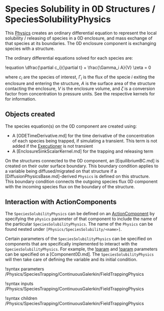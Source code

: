# Species Solubility in 0D Structures / SpeciesSolubilityPhysics

This [Physics](syntax/Physics/index.md) creates an ordinary differential equation to represent the local solubility / releasing of species
in a 0D enclosure, and mass exchange of that species at its boundaries. The 0D enclosure component is exchanging species with
a structure.

The ordinary differential equations solved for each species are:

!equation
\dfrac{\partial c_i}{\partial t} + \frac{\Gamma_i A}{V} \zeta = 0

where $c_i$ are the species of interest, $\Gamma_i$ is the flux of the specie $i$ exiting the enclosure and entering the
structure, $A$ is the surface area of the structure contacting the enclosure,
$V$ is the enclosure volume, and $\zeta$ is a conversion factor from
concentration to pressure units.
See the respective kernels for for information.

## Objects created

The species equation(s) on the 0D component are created using:

- A [ODETimeDerivative.md] for the time derivative of the concentration of each species being trapped, if simulating a transient. This term is not added if the [Executioner](syntax/Executioner/index.md) is not transient
- A [EnclosureSinkScalarKernel.md] for the trapping and releasing term

On the structures connected to the 0D component, an [EquilibriumBC.md] is created on their outer surface boundary.
This boundary condition applies to a variable being diffused/migrated on that structure if a [DiffusionPhysicsBase.md]-derived
`Physics` is defined on this structure.
This boundary condition connects the outgoing species flux 0D component with the incoming species flux on the boundary of the structure.

## Interaction with ActionComponents

The `SpeciesSolubilityPhysics` can be defined on an [ActionComponent](syntax/ActionComponent/index.md) by specifying the `physics` parameter of that component to include the name of the particular `SpeciesSolubilityPhysics`. The name of the `Physics` can be found nested under `[Physics/SpeciesSolubility/<name>]`.

Certain parameters of the `SpeciesSolubilityPhysics` can be specified on components that are specifically implemented to interact with the
`SpeciesSolubilityPhysics`. For example, the [!param](/ActionComponents/Component0D/species) and
[!param](/ActionComponents/Component0D/species_initial_concentrations) parameters can be specified on a [Component0D.md].
The `SpeciesSolubilityPhysics` will then take care of defining the variable and its initial condition.

!syntax parameters /Physics/SpeciesTrapping/ContinuousGalerkin/FieldTrappingPhysics

!syntax inputs /Physics/SpeciesTrapping/ContinuousGalerkin/FieldTrappingPhysics

!syntax children /Physics/SpeciesTrapping/ContinuousGalerkin/FieldTrappingPhysics
